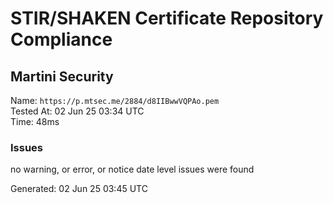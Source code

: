 # STIR/SHAKEN Certificate Repository Compliance

## Martini Security

Name: `https://p.mtsec.me/2884/d8IIBwwVQPAo.pem`\
Tested At: 02 Jun 25 03:34 UTC\
Time: 48ms

### Issues

no warning, or error, or notice date level issues were found

Generated: 02 Jun 25 03:45 UTC